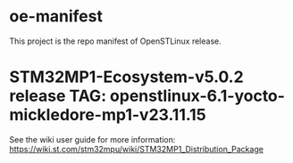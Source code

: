 # oe-manifest
This project is the repo manifest of OpenSTLinux release.
# STM32MP1-Ecosystem-v5.0.2 release TAG: openstlinux-6.1-yocto-mickledore-mp1-v23.11.15

See the wiki user guide for more information: https://wiki.st.com/stm32mpu/wiki/STM32MP1_Distribution_Package
